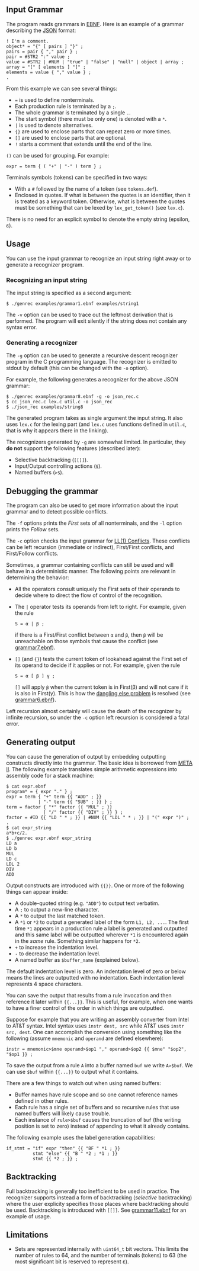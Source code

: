 ## Input Grammar

The program reads grammars in [EBNF](https://en.wikipedia.org/wiki/Extended_Backus–Naur_Form).
Here is an example of a grammar describing the [JSON](https://en.wikipedia.org/wiki/JSON) format:

    ! I'm a comment.
    object* = "{" [ pairs ] "}" ;
    pairs = pair { "," pair } ;
    pair = #STR2 ":" value ;
    value = #STR2 | #NUM | "true" | "false" | "null" | object | array ;
    array = "[" [ elements ] "]" ;
    elements = value { "," value } ;
    .

From this example we can see several things:

 - `=` is used to define nonterminals.
 - Each production rule is terminated by a `;`.
 - The whole grammar is terminated by a single `.`.
 - The start symbol (there must be only one) is denoted with a `*`.
 - `|` is used to denote alternatives.
 - `{}` are used to enclose parts that can repeat zero or more times.
 - `[]` are used to enclose parts that are optional.
 - `!` starts a comment that extends until the end of the line.

`()` can be used for grouping. For example:

    expr = term { ( "+" | "-" ) term } ;

Terminals symbols (tokens) can be specified in two ways:
 - With a `#` followed by the name of a token (see `tokens.def`).
 - Enclosed in quotes. If what is between the quotes is an identifier, then
   it is treated as a keyword token. Otherwise, what is between the quotes
   must be something that can be lexed by `lex_get_token()` (see `lex.c`).

There is no need for an explicit symbol to denote the empty string (epsilon, ε).

## Usage

You can use the input grammar to recognize an input string right away or to
generate a recognizer program.

### Recognizing an input string

The input string is specified as a second argument:

    $ ./genrec examples/grammar1.ebnf examples/string1

The `-v` option can be used to trace out the leftmost derivation that is performed.
The program will exit silently if the string does not contain any syntax error.

### Generating a recognizer

The `-g` option can be used to generate a recursive descent recognizer program
in the C programming language. The recognizer is emitted to stdout by default
(this can be changed with the `-o` option).

For example, the following generates a recognizer for the above JSON grammar:

    $ ./genrec examples/grammar8.ebnf -g -o json_rec.c
    $ cc json_rec.c lex.c util.c -o json_rec
    $ ./json_rec examples/string8

The generated program takes as single argument the input string. It also uses
`lex.c` for the lexing part (and `lex.c` uses functions defined in `util.c`,
that is why it appears there in the linking).

The recognizers generated by `-g` are somewhat limited. In particular, they **do not**
support the following features (described later):

 - Selective backtracking (`[[]]`).
 - Input/Output controlling actions (`$`).
 - Named buffers (`>$`).

## Debugging the grammar

The program can also be used to get more information about the input grammar and
to detect possible conflicts.

The `-f` options prints the _First_ sets of all nonterminals, and the `-l` option
prints the _Follow_ sets.

The `-c` option checks the input grammar for [LL(1) Conflicts](https://en.wikipedia.org/wiki/LL_parser#Conflicts).
These conflicts can be left recursion (immediate or indirect), First/First conflicts,
and First/Follow conflicts.

Sometimes, a grammar containing conflicts can still be used and will behave
in a deterministic manner. The following points are relevant in determining
the behavior:

 - All the operators consult uniquely the First sets of their operands to decide
   where to direct the flow of control of the recognition.
 - The `|` operator tests its operands from left to right. For example, given
   the rule

     ```
     S = α | β ;
     ```

   if there is a First/First conflict between `α` and `β`, then `β` will be unreachable
   on those symbols that cause the conflict (see [grammar7.ebnf](examples/grammar7.ebnf)).
 - `[]` (and `{}`) tests the current token of lookahead against the First set of its
   operand to decide if it applies or not. For example, given the rule

   ```
   S = α [ β ] γ ;
   ```

   `[]` will apply `β` when the current token is in First(β) and will not care if
   it is also in First(γ). This is how the [dangling else problem](https://en.wikipedia.org/wiki/Dangling_else)
   is resolved (see [grammar6.ebnf](examples/grammar6.ebnf)).

Left recursion almost certainly will cause the death of the recognizer by infinite
recursion, so under the `-c` option left recursion is considered a fatal error.

## Generating output

You can cause the generation of output by embedding outputting constructs
directly into the grammar. The basic idea is borrowed from [META II](https://en.wikipedia.org/wiki/META_II).
The following example translates simple arithmetic expressions into assembly code
for a stack machine:

    $ cat expr.ebnf
    program* = { expr "." } ;
    expr = term { "+" term {{ "ADD" ; }}
                | "-" term {{ "SUB" ; }} } ;
    term = factor { "*" factor {{ "MUL" ; }}
                  | "/" factor {{ "DIV" ; }} } ;
    factor = #ID {{ "LD " * ; }} | #NUM {{ "LDL " * ; }} | "(" expr ")" ;
    .
    $ cat expr_string
    a*b+c/2.
    $ ./genrec expr.ebnf expr_string
    LD a
    LD b
    MUL
    LD c
    LDL 2
    DIV
    ADD

Output constructs are introduced with `{{}}`. One or more of the following things
can appear inside:

 - A double-quoted string (e.g. `"ADD"`) to output text verbatim.
 - A `;` to output a new-line character.
 - A `*` to output the last matched token.
 - A `*1` or `*2` to output a generated label of the form `L1, L2, ...`.
   The first time `*1` appears in a production rule a label is generated
   and outputted and this same label will be outputted wherever `*1` is
   encountered again in the _same_ rule. Something similar happens for `*2`.
 - `+` to increase the indentation level.
 - `-` to decrease the indentation level.
 - A named buffer as `$buffer_name` (explained below).

The default indentation level is zero. An indentation level of zero or below
means the lines are outputted with no indentation. Each indentation level
represents 4 space characters.

You can save the output that results from a rule invocation and then reference
it later within `{{...}}`. This is useful, for example, when one wants to have
a finer control of the order in which things are outputted.

Suppose for example that you are writing an assembly converter from Intel to AT&T
syntax. Intel syntax uses `instr dest, src` while AT&T uses `instr src, dest`.
One can accomplish the conversion using something like the following (assume `mnemonic`
and `operand` are defined elsewhere):

    instr = mnemonic>$mne operand>$op1 "," operand>$op2 {{ $mne" "$op2", "$op1 }} ;

To save the output from a rule `A` into a buffer named `buf` we write `A>$buf`.
We can use `$buf` within `{{...}}` to output what it contains.

There are a few things to watch out when using named buffers:

 - Buffer names have rule scope and so one cannot reference names defined in other
   rules.
 - Each rule has a single set of buffers and so recursive rules that use named
   buffers will likely cause trouble.
 - Each instance of `rule>$buf` causes the truncation of `buf` (the writing
   position is set to zero) instead of appending to what it already contains.

The following example uses the label generation capabilities:

    if_stmt = "if" expr "then" {{ "BF " *1 ; }}
              stmt "else" {{ "B " *2 ; *1 ; }}
              stmt {{ *2 ; }} ;

## Backtracking

Full backtracking is generally too inefficient to be used in practice. The recognizer
supports instead a form of backtracking (_selective_ backtracking) where the user
explicity specifies those places where backtracking should be used. Backtracking is
introduced with `[[]]`. See [grammar11.ebnf](examples/grammar11.ebnf) for an example
of usage.

## Limitations

 - Sets are represented internally with `uint64_t` bit vectors. This limits the
   number of rules to 64, and the number of terminals (tokens) to 63 (the most
   significant bit is reserved to represent ε).
